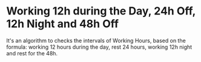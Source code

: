 # Working 12h during the Day, 24h Off, 12h Night and 48h Off
It's an algorithm to checks the intervals of Working Hours, based on the formula: working 12 hours during the day, rest 24 hours, working 12h night and rest for the 48h.

